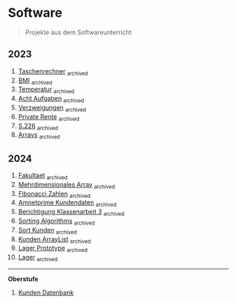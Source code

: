 # Software
> Projekte aus dem Softwareunterricht
## 2023
1. [Taschenrechner](https://github.com/k0taro9/software/tree/c553548ae70f35d75a26333b6233e03f4b61bd0d/taschenrechner) <sub>archived</sub>
2. [BMI](https://github.com/k0taro9/software/tree/c553548ae70f35d75a26333b6233e03f4b61bd0d/bmi) <sub>archived</sub>
3. [Temperatur](https://github.com/kotaro-osaka/software/tree/19b90cefeb3036f3b2fd6c019aed4dd4da8e49be/archive/temperatur) <sub>archived</sub>
4. [Acht Aufgaben](https://github.com/k0taro9/software/tree/c553548ae70f35d75a26333b6233e03f4b61bd0d/acht_aufgaben) <sub>archived</sub>
5. [Verzweigungen](https://github.com/k0taro9/software/tree/c553548ae70f35d75a26333b6233e03f4b61bd0d/verzweigungen) <sub>archived</sub>
6. [Private Rente](https://github.com/k0taro9/software/tree/ad670eece7c5728c01bf33ccdd53840db9ae0448/Private_Rente) <sub>archived</sub>
7. [S.226](https://github.com/k0taro9/software/tree/4ff783c3827ec59080afdfcfb9c7ea7562083945/S_226) <sub>archived</sub>
8. [Arrays](https://github.com/k0taro9/software/tree/dd4931cf0b3551b7d03ac14f3e215c3b9e8156a9/arrays) <sub>archived</sub>
## 2024
1. [Fakultaet](https://github.com/k0taro9/software/tree/c90a2ac47a4cf9970b3f2e7700fe9c3dd483d08b/fakultaet) <sub>archived</sub>
2. [Mehrdimensionales Array](https://github.com/k0taro9/software/tree/76fe182c38a58e0f25fb9a9ed738c8b6743df02d/mehrdimensionales_array) <sub>archived</sub>
3. [Fibonacci Zahlen](https://github.com/k0taro9/software/tree/ca0dbe208365ae3f9e9d583aaeb9f7dba20f7563/fibonacci_zahlen) <sub>archived</sub>
4. [Amnetprime Kundendaten](https://github.com/k0taro9/software/tree/23ec0de5f5f3fa860fec30bcc0a5d9b3081b7521/amnetprime_kundendaten) <sub>archived</sub>
5. [Berichtigung Klassenarbeit 3](https://github.com/kotaro-9/software/tree/8debaf7e909ae8ef9eef8f8eb6f2e70640cd2ca7/berichtigung_klassenarbeit_3) <sub>archived</sub>
6. [Sorting Algorithms](https://github.com/kotaro-9/software/tree/3d7c30cf4de839840f8812eea33592e4ef571963/sorting_algorithms) <sub>archived</sub>
7. [Sort Kunden](https://github.com/kotaro-9/software/tree/68581e37af0bc209eb6df5ecc9d1b41f4259f777/sort_kunden) <sub>archived</sub>
8. [Kunden ArrayList](https://github.com/kotaro-9/software/tree/24e6a996c5dffe1c814cb72d267b109879cc8250/kunden_arraylist) <sub>archived</sub>
9. [Lager Prototype](https://github.com/kotaro-osaka/software/tree/19b90cefeb3036f3b2fd6c019aed4dd4da8e49be/archive/Lager%20Prototype) <sub>archived</sub>
10. [Lager](https://github.com/kotaro-osaka/software/tree/19b90cefeb3036f3b2fd6c019aed4dd4da8e49be/archive/Lager) <sub>archived</sub>

___
**Oberstufe**
1. [Kunden Datenbank](https://github.com/kotaro-osaka/software/tree/19b90cefeb3036f3b2fd6c019aed4dd4da8e49be/kunden_datenbank)
